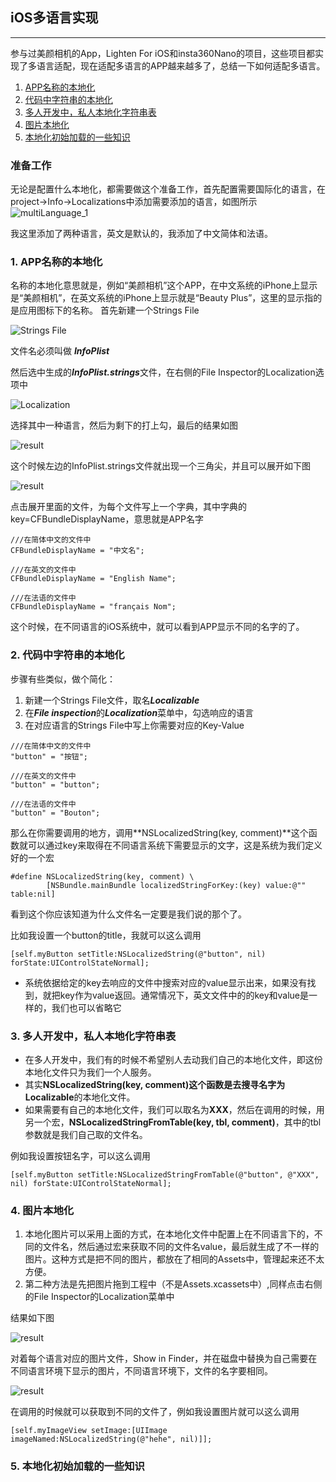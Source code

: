 ## iOS多语言实现
---
参与过美颜相机的App，Lighten For iOS和insta360Nano的项目，这些项目都实现了多语言适配，现在适配多语言的APP越来越多了，总结一下如何适配多语言。

1. [APP名称的本地化](#first)
2. [代码中字符串的本地化](#second)
3. [多人开发中，私人本地化字符串表](#third)
4. [图片本地化](#fourth)
5. [本地化初始加载的一些知识](#fifth)

### 准备工作
无论是配置什么本地化，都需要做这个准备工作，首先配置需要国际化的语言，在project->Info->Localizations中添加需要添加的语言，如图所示
![multiLanguage_1](https://supergithuber.github.io/img2/multiLanguage_1.png)

我这里添加了两种语言，英文是默认的，我添加了中文简体和法语。
### 1. <span id="first">APP名称的本地化</span>

名称的本地化意思就是，例如“美颜相机”这个APP，在中文系统的iPhone上显示是“美颜相机”，在英文系统的iPhone上显示就是“Beauty Plus”，这里的显示指的是应用图标下的名称。
首先新建一个Strings File

![Strings File](https://supergithuber.github.io/img2/multiLanguage_2.png)

文件名必须叫做 ***InfoPlist*** 

然后选中生成的***InfoPlist.strings***文件，在右侧的File Inspector的Localization选项中

![Localization](https://supergithuber.github.io/img2/multiLanguage_3.png)

选择其中一种语言，然后为剩下的打上勾，最后的结果如图

![result](https://supergithuber.github.io/img2/multiLanguage_4.png)

这个时候左边的InfoPlist.strings文件就出现一个三角尖，并且可以展开如下图

![result](https://supergithuber.github.io/img2/multiLanguage_5.png)

点击展开里面的文件，为每个文件写上一个字典，其中字典的key=CFBundleDisplayName，意思就是APP名字

```
///在简体中文的文件中
CFBundleDisplayName = "中文名";

///在英文的文件中
CFBundleDisplayName = "English Name";

///在法语的文件中
CFBundleDisplayName = "français Nom";

```
这个时候，在不同语言的iOS系统中，就可以看到APP显示不同的名字的了。
### 2. <span id="second">代码中字符串的本地化</span>

步骤有些类似，做个简化：

1. 新建一个Strings File文件，取名***Localizable***
2. 在***File inspection***的***Localization***菜单中，勾选响应的语言
3. 在对应语言的Strings File中写上你需要对应的Key-Value

```
///在简体中文的文件中
"button" = "按钮";

///在英文的文件中
"button" = "button";

///在法语的文件中
"button" = "Bouton";
```

那么在你需要调用的地方，调用**NSLocalizedString(key, comment)**这个函数就可以通过key来取得在不同语言系统下需要显示的文字，这是系统为我们定义好的一个宏

```objc
#define NSLocalizedString(key, comment) \
	    [NSBundle.mainBundle localizedStringForKey:(key) value:@"" table:nil]
```

看到这个你应该知道为什么文件名一定要是我们说的那个了。

比如我设置一个button的title，我就可以这么调用

```objc
[self.myButton setTitle:NSLocalizedString(@"button", nil) forState:UIControlStateNormal];
```

* 系统依据给定的key去响应的文件中搜索对应的value显示出来，如果没有找到，就把key作为value返回。通常情况下，英文文件中的的key和value是一样的，我们也可以省略它

### 3. <span id="third">多人开发中，私人本地化字符串表</span>

* 在多人开发中，我们有的时候不希望别人去动我们自己的本地化文件，即这份本地化文件只为我们一个人服务。
* 其实**NSLocalizedString(key, comment)**这个函数是去搜寻名字为**Localizable**的本地化文件。
* 如果需要有自己的本地化文件，我们可以取名为**XXX**，然后在调用的时候，用另一个宏，**NSLocalizedStringFromTable(key, tbl, comment)**，其中的tbl参数就是我们自己取的文件名。

例如我设置按钮名字，可以这么调用

```objc
[self.myButton setTitle:NSLocalizedStringFromTable(@"button", @"XXX", nil) forState:UIControlStateNormal];
```
### 4. <span id="fourth">图片本地化</span>

1. 本地化图片可以采用上面的方式，在本地化文件中配置上在不同语言下的，不同的文件名，然后通过宏来获取不同的文件名value，最后就生成了不一样的图片。这种方式是把不同的图片，都放在了相同的Assets中，管理起来还不太方便。
2. 第二种方法是先把图片拖到工程中（不是Assets.xcassets中）,同样点击右侧的File Inspector的Localization菜单中

结果如下图

![result](https://supergithuber.github.io/img2/multiLanguage_6.png)

对着每个语言对应的图片文件，Show in Finder，并在磁盘中替换为自己需要在不同语言环境下显示的图片，不同语言环境下，文件的名字要相同。

![result](https://supergithuber.github.io/img2/multiLanguage_7.png)

在调用的时候就可以获取到不同的文件了，例如我设置图片就可以这么调用

```objc
[self.myImageView setImage:[UIImage imageNamed:NSLocalizedString(@"hehe", nil)]];
```
### 5. <span id="fifth">本地化初始加载的一些知识</span>
